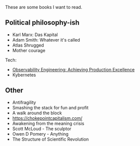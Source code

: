 These are some books I want to read.

## Political philosophy-ish
* Karl Marx: Das Kapital 
* Adam Smith: Whatever it's called
* Atlas Shrugged
* Mother courage

Tech:
* [Observability Engineering: Achieving Production Excellence](https://www.oreilly.com/library/view/observability-engineering/9781492076438/)
* Kybernetes

## Other
* Antifragility
* Smashing the stack for fun and profit
* A walk around the block
* https://chokepointcapitalism.com/
* Awakening from the meaning crisis
* Scott McLoud - The sculptor
* Owen D Pomery - Anything
* The Structure of Scientific Revolution